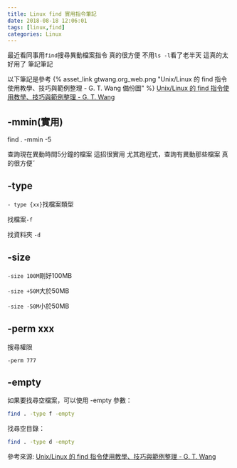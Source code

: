 ```yaml
---
title: Linux find 實用指令筆記
date: 2018-08-18 12:06:01
tags: [linux,find]
categories: Linux
---
```


最近看同事用`find`搜尋異動檔案指令
真的很方便
不用`ls -l`看了老半天
這真的太好用了
筆記筆記

<!--more-->

以下筆記是參考
{% asset_link gtwang.org_web.png "Unix/Linux 的 find 指令使用教學、技巧與範例整理 - G. T. Wang 備份圖" %}
[Unix/Linux 的 find 指令使用教學、技巧與範例整理 - G. T. Wang](https://blog.gtwang.org/linux/unix-linux-find-command-examples/)


## -mmin(實用)
find . -mmin -5

查詢現在異動時間5分鐘的檔案
這招很實用
尤其跑程式，查詢有異動那些檔案
真的很方便ˇ

## -type

`- type {xx}`找檔案類型

找檔案` -f `

找資料夾 ` -d `



## -size 

`-size 100M`剛好100MB

`-size +50M`大於50MB

`-size -50M`小於50MB


## -perm xxx

搜尋權限

`-perm 777`

## -empty
如果要找尋空檔案，可以使用 -empty 參數：
```sh
find . -type f -empty
```

找尋空目錄：

```sh
find . -type d -empty
```


參考來源:
[Unix/Linux 的 find 指令使用教學、技巧與範例整理 - G. T. Wang](https://blog.gtwang.org/linux/unix-linux-find-command-examples/)